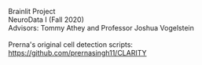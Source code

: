 Brainlit Project <br>
NeuroData I (Fall 2020) <br>
Advisors: Tommy Athey and Professor Joshua Vogelstein <br><br>
Prerna's original cell detection scripts: https://github.com/prernasingh11/CLARITY
